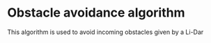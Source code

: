 # Obstacle avoidance algorithm
This algorithm is used to avoid incoming obstacles given by a Li-Dar
